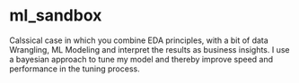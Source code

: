 # ml_sandbox
Calssical case in which you combine EDA principles, with a bit of data Wrangling, ML Modeling and interpret the results as business insights.
I use a bayesian approach to tune my model and thereby improve speed and performance in the tuning process.
